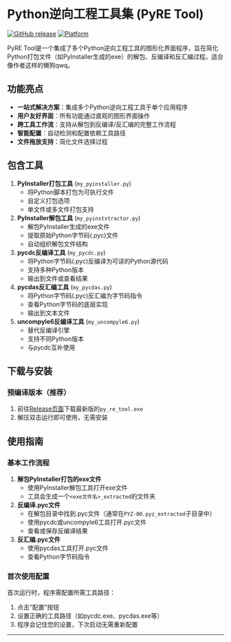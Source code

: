 # Python逆向工程工具集 (PyRE Tool)

[![GitHub release](https://img.shields.io/github/release/X1uSi/py_re_tools.svg)](https://github.com/X1uSi/py_re_tools/releases)
[![Platform](https://img.shields.io/badge/platform-Windows-lightgrey.svg)](about:blank)

PyRE Tool是一个集成了多个Python逆向工程工具的图形化界面程序，旨在简化Python打包文件（如PyInstaller生成的exe）的解包、反编译和反汇编过程。适合像作者这样的懒狗qwq。

## 功能亮点

- **一站式解决方案**：集成多个Python逆向工程工具于单个应用程序
- **用户友好界面**：所有功能通过直观的图形界面操作
- **跨工具工作流**：支持从解包到反编译/反汇编的完整工作流程
- **智能配置**：自动检测和配置依赖工具路径
- **文件拖放支持**：简化文件选择过程

## 包含工具

1. **PyInstaller打包工具** (`my_pyinstaller.py`)
   - 将Python脚本打包为可执行文件
   - 自定义打包选项
   - 单文件或多文件打包支持
2. **PyInstaller解包工具** (`my_pyinstxtractor.py`)
   - 解包PyInstaller生成的exe文件
   - 提取原始Python字节码(.pyc)文件
   - 自动组织解包文件结构
3. **pycdc反编译工具** (`my_pycdc.py`)
   - 将Python字节码(.pyc)反编译为可读的Python源代码
   - 支持多种Python版本
   - 输出到文件或查看结果
4. **pycdas反汇编工具** (`my_pycdas.py`)
   - 将Python字节码(.pyc)反汇编为字节码指令
   - 查看Python字节码的底层实现
   - 输出到文本文件
5. **uncompyle6反编译工具** (`my_uncompyle6.py`)
   - 替代反编译引擎
   - 支持不同Python版本
   - 与pycdc互补使用

## 下载与安装

### 预编译版本（推荐）

1. 前往[Release页面](https://github.com/X1uSi/py_re_tools/releases)下载最新版的`py_re_tool.exe`
2. 解压双击运行即可使用，无需安装

## 使用指南

### 基本工作流程

1. **解包PyInstaller打包的exe文件**
   - 使用PyInstaller解包工具打开exe文件
   - 工具会生成一个`<exe文件名>_extracted`的文件夹
2. **反编译.pyc文件**
   - 在解包目录中找到.pyc文件（通常在`PYZ-00.pyz_extracted`子目录中）
   - 使用pycdc或uncompyle6工具打开.pyc文件
   - 查看或保存反编译结果
3. **反汇编.pyc文件**
   - 使用pycdas工具打开.pyc文件
   - 查看Python字节码指令

### 首次使用配置

首次运行时，程序需配置所需工具路径：

1. 点击"配置"按钮
2. 设置正确的工具路径（如pycdc.exe、pycdas.exe等）
3. 程序会记住您的设置，下次启动无需重新配置

------

